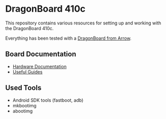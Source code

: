 # DragonBoard 410c

This repository contains various resources for setting up and working with the DragonBoard 410c.

Everything has been tested with a [DragonBoard from
Arrow](https://www.96boards.org/product/dragonboard410c/).

## Board Documentation

* [Hardware Documentation](https://www.96boards.org/documentation/consumer/dragonboard/dragonboard410c/hardware-docs/index.html)
* [Useful Guides](https://www.96boards.org/documentation/consumer/dragonboard/dragonboard410c/guides/)

## Used Tools

* Android SDK tools (fastboot, adb)
* mkbootimg 
* abootimg
